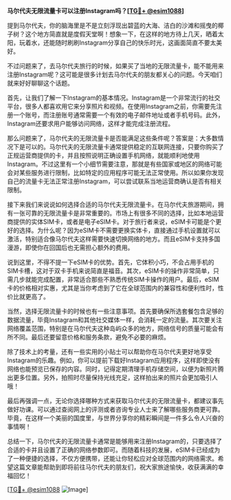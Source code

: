 **马尔代夫无限流量卡可以注册Instagram吗？[[TG💪+ @esim1088](https://t.me/s/esim1088)]**

提到马尔代夫，你的脑海里是不是立刻浮现出碧蓝的大海、洁白的沙滩和摇曳的椰子树？这个地方简直就是度假天堂啊！想象一下，在这样的地方待上几天，晒着太阳，玩着水，还能随时刷刷Instagram分享自己的快乐时光，这画面简直不要太美好。

不过问题来了，去马尔代夫旅行的时候，如果买了当地的无限流量卡，能不能用来注册Instagram呢？这可能是很多计划去马尔代夫的朋友都关心的问题。今天咱们就来好好聊聊这个话题。

首先，让我们了解一下Instagram的基本情况。Instagram是一个非常流行的社交平台，很多人都喜欢用它来分享照片和视频。在使用Instagram之前，你需要先注册一个账号，而注册账号通常需要一个有效的电子邮件地址或者手机号码。此外，Instagram还要求用户能够访问网络，这样才能完成注册流程。

那么问题来了，马尔代夫的无限流量卡是否能满足这些条件呢？答案是：大多数情况下是可以的。马尔代夫的无限流量卡通常提供稳定的互联网连接，只要你购买了正规运营商提供的卡，并且按照说明正确设置手机网络，就能顺利地使用Instagram。不过这里有一个小细节需要注意，那就是有些国家或地区的网络可能会对某些服务进行限制，比如特定的应用程序可能无法正常使用。所以如果你发现自己的流量卡无法正常注册Instagram，可以尝试联系当地运营商确认是否有相关限制。

接下来我们来说说如何选择合适的马尔代夫无限流量卡。在马尔代夫旅游期间，拥有一张可靠的无限流量卡是非常重要的。市场上有很多不同的选择，比如本地运营商提供的实体SIM卡，或者是电子eSIM卡。对于旅行者来说，eSIM卡可能是个更好的选择。为什么呢？因为eSIM卡不需要更换实体卡，直接通过手机设置就可以激活，特别适合像马尔代夫这样需要快速切换网络的地方。而且eSIM卡支持多国漫游，即使你在回国后也无需担心额外的费用。

说到这里，不得不提一下eSIM卡的优势。首先，它体积小巧，不会占用手机的SIM卡槽，这对于双卡手机来说简直是福音。其次，eSIM卡的操作非常简单，只需几步就能完成配置，非常适合那些不熟悉传统SIM卡操作的用户。最后，eSIM卡的价格相对实惠，尤其是当你考虑到了它在全球范围内的兼容性和便利性时，性价比就更高了。

当然，选择无限流量卡的时候也有一些注意事项。首先要确保所选套餐包含足够的数据流量，毕竟Instagram和其他社交媒体一样，会消耗一定的流量。其次要关注网络覆盖范围，特别是在马尔代夫这种岛屿众多的地方，网络信号的质量可能会有所不同。最后还要留意价格和服务条款，避免不必要的麻烦。

除了技术上的考量，还有一些实用的小贴士可以帮助你在马尔代夫更好地享受Instagram的乐趣。例如，你可以提前下载好Instagram应用程序，这样即使没有网络也能预览已保存的内容。同时，记得定期清理手机存储空间，以便为新照片腾出更多位置。另外，拍照时尽量保持光线充足，这样拍出来的照片会更加吸引人哦！

最后再强调一点，无论你选择哪种方式来获取马尔代夫的无限流量卡，都建议事先做好功课。可以通过查阅网上的评测或者咨询专业人士来了解哪些服务商更可靠。毕竟，在这样一个美丽的国度里，与世界分享你的精彩瞬间是一件多么令人兴奋的事情啊！

总结一下，马尔代夫的无限流量卡通常是能够用来注册Instagram的，只要选择了合适的卡并且设置了正确的网络参数即可。而随着科技的发展，eSIM卡已经成为了一种便捷的选择，不仅方便携带，还能让你轻松应对全球范围内的网络需求。希望这篇文章能帮助到即将前往马尔代夫的朋友们，祝大家旅途愉快，收获满满的幸福回忆！

[[TG💪+ @esim1088](https://t.me/s/esim1088) ![Image](https://i.postimg.cc/4NQfJmqS/Snipaste-2025-05-13-00-14-12.png)]